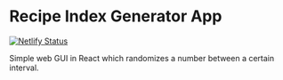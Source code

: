 # Recipe Index Generator App

[![Netlify Status](https://api.netlify.com/api/v1/badges/3c39748e-790d-4ebc-b911-ff5133f6617e/deploy-status)](https://app.netlify.com/sites/recipe-index-generator/deploys)

Simple web GUI in React which randomizes a number between a certain interval.
